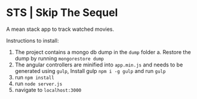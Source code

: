# STS | Skip The Sequel
A mean stack app to track watched movies.


Instructions to install:

1. The project contains a mongo db dump in the `dump` folder
  a. Restore the dump by running `mongorestore dump`
2. The angular controllers are minified into `app.min.js` and needs to be generated using `gulp`, Install gulp `npm i -g gulp` and run `gulp` 
3. run `npm install`
4. run `node server.js`
5. navigate to `localhost:3000`
